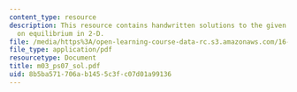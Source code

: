 ```yaml
---
content_type: resource
description: This resource contains handwritten solutions to the given problem set
  on equilibrium in 2-D.
file: /media/https%3A/open-learning-course-data-rc.s3.amazonaws.com/16-01-unified-engineering-i-ii-iii-iv-fall-2005-spring-2006/8b5ba571706ab1455c3fc07d01a99136_m03_ps07_sol.pdf
file_type: application/pdf
resourcetype: Document
title: m03_ps07_sol.pdf
uid: 8b5ba571-706a-b145-5c3f-c07d01a99136
---
```

